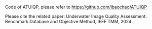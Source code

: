 Code of ATUIQP, please refer to https://github.com/ibaochao/ATUIQP

Please cite the related paper:
Underwater Image Quality Assessment: Benchmark Database and Objective Method, IEEE TMM, 2024
